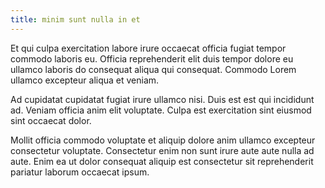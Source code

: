 ```yaml
---
title: minim sunt nulla in et
---
```


Et qui culpa exercitation labore irure occaecat officia fugiat tempor commodo laboris eu. Officia reprehenderit elit duis tempor dolore eu ullamco laboris do consequat aliqua qui consequat. Commodo Lorem ullamco excepteur aliqua et veniam.

Ad cupidatat cupidatat fugiat irure ullamco nisi. Duis est est qui incididunt ad. Veniam officia anim elit voluptate. Culpa est exercitation sint eiusmod sint occaecat dolor.

Mollit officia commodo voluptate et aliquip dolore anim ullamco excepteur consectetur voluptate. Consectetur enim non sunt irure aute aute nulla ad aute. Enim ea ut dolor consequat aliquip est consectetur sit reprehenderit pariatur laborum occaecat ipsum.